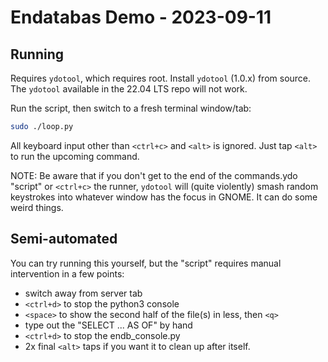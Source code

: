 # Endatabas Demo - 2023-09-11

## Running

Requires `ydotool`, which requires root.
Install `ydotool` (1.0.x) from source.
The `ydotool` available in the 22.04 LTS repo will not work.

Run the script, then switch to a fresh terminal window/tab:

```sh
sudo ./loop.py
```

All keyboard input other than `<ctrl+c>` and `<alt>` is ignored.
Just tap `<alt>` to run the upcoming command.

NOTE: Be aware that if you don't get to the end of the commands.ydo "script"
or `<ctrl+c>` the runner, `ydotool` will (quite violently) smash random
keystrokes into whatever window has the focus in GNOME.
It can do some weird things.

## Semi-automated

You can try running this yourself,
but the "script" requires manual intervention in a few points:

* switch away from server tab
* `<ctrl+d>` to stop the python3 console
* `<space>` to show the second half of the file(s) in less, then `<q>`
* type out the "SELECT ... AS OF" by hand
* `<ctrl+d>` to stop the endb_console.py
* 2x final `<alt>` taps if you want it to clean up after itself.
